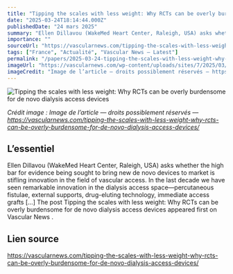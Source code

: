 ```yaml
---
title: "Tipping the scales with less weight: Why RCTs can be overly burdensome for de novo dialysis access devices"
date: "2025-03-24T18:14:44.000Z"
publishedDate: "24 mars 2025"
summary: "Ellen Dillavou (WakeMed Heart Center, Raleigh, USA) asks whether the high bar for evidence being sought to bring new de novo devices to market is stifling innovation in the field of vascular access. In the last decade we have seen remarkable innovation in the dialysis access space—percutaneous fistulae, external supports, drug-eluting technology, immediate access grafts [&#8230;] The post Tipping the scales with less weight: Why RCTs can be overly burdensome for de novo dialysis access devices appeared first on Vascular News ."
importance: ""
sourceUrl: "https://vascularnews.com/tipping-the-scales-with-less-weight-why-rcts-can-be-overly-burdensome-for-de-novo-dialysis-access-devices/"
tags: ["France", "Actualité", "Vascular News — Latest"]
permalink: "/papers/2025-03-24-tipping-the-scales-with-less-weight-why-rcts-can-be-overly-burdensome-for-de-novo-dialysis-access-devices"
imageUrl: "https://vascularnews.com/wp-content/uploads/sites/7/2025/03/wc_dillavou.png"
imageCredit: "Image de l’article — droits possiblement réservés — https://vascularnews.com/tipping-the-scales-with-less-weight-why-rcts-can-be-overly-burdensome-for-de-novo-dialysis-access-devices/"
---
```


![Tipping the scales with less weight: Why RCTs can be overly burdensome for de novo dialysis access devices](https://vascularnews.com/wp-content/uploads/sites/7/2025/03/wc_dillavou.png)

*Crédit image : Image de l’article — droits possiblement réservés — https://vascularnews.com/tipping-the-scales-with-less-weight-why-rcts-can-be-overly-burdensome-for-de-novo-dialysis-access-devices/*

## L’essentiel

Ellen Dillavou (WakeMed Heart Center, Raleigh, USA) asks whether the high bar for evidence being sought to bring new de novo devices to market is stifling innovation in the field of vascular access. In the last decade we have seen remarkable innovation in the dialysis access space—percutaneous fistulae, external supports, drug-eluting technology, immediate access grafts [&#8230;] The post Tipping the scales with less weight: Why RCTs can be overly burdensome for de novo dialysis access devices appeared first on Vascular News .

## Lien source

https://vascularnews.com/tipping-the-scales-with-less-weight-why-rcts-can-be-overly-burdensome-for-de-novo-dialysis-access-devices/
